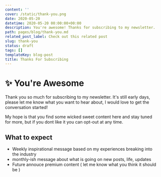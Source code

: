 ```yaml
---
content: ''
cover: /static/thank-you.png
date: 2020-05-20
datetime: 2020-05-20 00:00:00+00:00
description: You're awesome! Thanks for subscribing to my newsletter.
path: pages/blog/thank-you.md
related_post_label: Check out this related post
slug: thank-you
status: draft
tags: []
templateKey: blog-post
title: Thanks For Subscribing
---
```


<meta name='og:article:modified_time' content='2020-06-23T14:53:23Z'/>

# ✨ You're Awesome

Thank you so much for subscribing to my newsletter.  It's still early days, please let me know what you want to hear about, I would love to get the conversation started!

My hope is that you find some wicked sweet content here and stay tuned for more, but if you dont like it you can opt-out at any time.

## What to expect

* Weekly inspirational message based on my experiences breaking into the industry
* monthly-ish message about what is going on new posts, life, updates
* Future annouce premium content ( let me know what you think it should be )